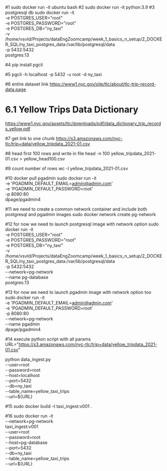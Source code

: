 #1
sudo docker run -it ubuntu bash
#2
sudo docker run -it python:3.9
#3 postgresql db
sudo docker run -it \
  -e POSTGRES_USER="root" \
  -e POSTGRES_PASSWORD="root" \
  -e POSTGRES_DB="ny_taxi" \
  -v /home/vsvld/Projects/dataEngZoomcamp/week_1_basics_n_setup/2_DOCKER_SQL/ny_taxi_postgres_data:/var/lib/postgresql/data \
  -p 5432:5432 \
 postgres:13

#4
pip install pgcli

#5
pgcli -h localhost -p 5432 -u root -d ny_taxi

#6 entire dataset link
https://www1.nyc.gov/site/tlc/about/tlc-trip-record-data.page
# 6.1 Yellow Trips Data Dictionary
https://www1.nyc.gov/assets/tlc/downloads/pdf/data_dictionary_trip_records_yellow.pdf

#7 get link to one chunk
https://s3.amazonaws.com/nyc-tlc/trip+data/yellow_tripdata_2021-01.csv

#8 head first 100 rows and write in file
head -n 100 yellow_tripdata_2021-01.csv > yellow_head100.csv

#9 count number of rows 
wc -l yellow_tripdata_2021-01.csv

#10 docker pull pgadmin
sudo docker run -it \
    -e 'PGADMIN_DEFAULT_EMAIL=admin@admin.com' \
    -e 'PGADMIN_DEFAULT_PASSWORD=root' \
    -p 8080:80 \
  dpage/pgadmin4

#11 we need to create a common network container and include both postgresql and pgadmin images
sudo docker network create pg-network

#12 for now we need to launch postgresql image with network option
sudo docker run -it \
-e POSTGRES_USER="root" \
-e POSTGRES_PASSWORD="root" \
-e POSTGRES_DB="ny_taxi" \
-v /home/vsvld/Projects/dataEngZoomcamp/week_1_basics_n_setup/2_DOCKER_SQL/ny_taxi_postgres_data:/var/lib/postgresql/data \
-p 5432:5432 \
--network=pg-network \
--name pg-database \
postgres:13

#13 for now we need to launch pgadmin image with network option too
sudo docker run -it \
-e 'PGADMIN_DEFAULT_EMAIL=admin@admin.com' \
-e 'PGADMIN_DEFAULT_PASSWORD=root' \
-p 8080:80 \
--network=pg-network \
--name pgadmin \
dpage/pgadmin4

#14 execute python script with all params
URL="https://s3.amazonaws.com/nyc-tlc/trip+data/yellow_tripdata_2021-01.csv"

python data_ingest.py \
    --user=root \
    --password=root  \
    --host=localhost \
    --port=5432  \
    --db=ny_taxi  \
    --table_name=yellow_taxi_trips \
    --url=${URL}

#15
sudo docker build -t taxi_ingest:v001 .

#16
sudo docker run -it \
  --network=pg-network \
  taxi_ingest:v001 \
  --user=root \
  --password=root  \
  --host=pg-database \
  --port=5432  \
  --db=ny_taxi  \
  --table_name=yellow_taxi_trips \
  --url=${URL}
